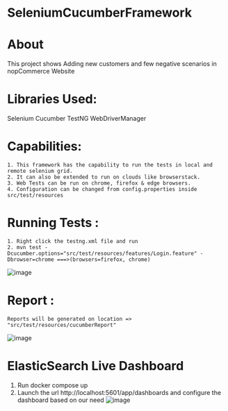# SeleniumCucumberFramework


# About

This project shows Adding new customers and few negative scenarios in nopCommerce Website

# Libraries Used:

Selenium
Cucumber
TestNG
WebDriverManager

# Capabilities:
    1. This framework has the capability to run the tests in local and remote selenium grid.
    2. It can also be extended to run on clouds like browserstack.
    3. Web Tests can be run on chrome, firefox & edge browsers.
    4. Configuration can be changed from config.properties inside src/test/resources

# Running Tests :
    1. Right click the testng.xml file and run
    2. mvn test -Dcucumber.options="src/test/resources/features/Login.feature" -Dbrowser=chrome ===>(browsers=firefox, chrome)
![image](https://user-images.githubusercontent.com/62211370/159868917-8d40b29c-2d74-4ee3-8fd7-0b0c03682fa7.png)



# Report :
    Reports will be generated on location => "src/test/resources/cucumberReport"

![image](https://user-images.githubusercontent.com/62211370/160762922-dacd765b-a0ff-453b-9d88-c821420fe078.png)

# ElasticSearch Live Dashboard
1. Run docker compose up
2. Launch the url http://localhost:5601/app/dashboards and configure the dashboard based on our need
    ![image](https://user-images.githubusercontent.com/62211370/164709500-7e23db48-e6b8-41d7-84ff-e2a7798569a9.png)


